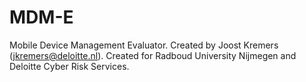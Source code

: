 MDM-E
=====

Mobile Device Management Evaluator. 
Created by Joost Kremers (jkremers@deloitte.nl).
Created for Radboud University Nijmegen and Deloitte Cyber Risk Services.
